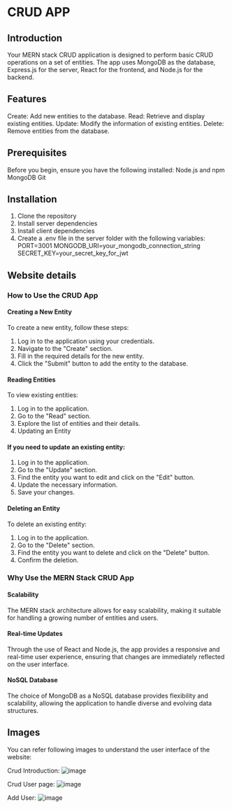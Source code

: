 
# CRUD APP
## Introduction
Your MERN stack CRUD application is designed to perform basic CRUD operations on a set of entities. The app uses MongoDB as the database, Express.js for the server, React for the frontend, and Node.js for the backend.

## Features
Create: Add new entities to the database.
Read: Retrieve and display existing entities.
Update: Modify the information of existing entities.
Delete: Remove entities from the database.

## Prerequisites
Before you begin, ensure you have the following installed:
Node.js and npm
MongoDB
Git

## Installation
1. Clone the repository
2. Install server dependencies
3. Install client dependencies
4. Create a .env file in the server folder with the following variables:
PORT=3001
MONGODB_URI=your_mongodb_connection_string
SECRET_KEY=your_secret_key_for_jwt

## Website details
### How to Use the CRUD App
#### Creating a New Entity
To create a new entity, follow these steps:
1. Log in to the application using your credentials.
2. Navigate to the "Create" section.
3. Fill in the required details for the new entity.
4. Click the "Submit" button to add the entity to the database.

#### Reading Entities
To view existing entities:
1. Log in to the application.
2. Go to the "Read" section.
3. Explore the list of entities and their details.
4. Updating an Entity
   
#### If you need to update an existing entity:
1. Log in to the application.
2. Go to the "Update" section.
3. Find the entity you want to edit and click on the "Edit" button.
4. Update the necessary information.
5. Save your changes.
   
#### Deleting an Entity
To delete an existing entity:
1. Log in to the application.
2. Go to the "Delete" section.
3. Find the entity you want to delete and click on the "Delete" button.
4. Confirm the deletion.
   
### Why Use the MERN Stack CRUD App
#### Scalability
The MERN stack architecture allows for easy scalability, making it suitable for handling a growing number of entities and users.

#### Real-time Updates
Through the use of React and Node.js, the app provides a responsive and real-time user experience, ensuring that changes are immediately reflected on the user interface.

#### NoSQL Database
The choice of MongoDB as a NoSQL database provides flexibility and scalability, allowing the application to handle diverse and evolving data structures.

## Images
You can refer following images to understand the user interface of the website:

Crud Introduction:  ![image](https://github.com/gaurav270401/CRUD-WebApp/assets/133756033/86f058eb-ecb5-48fe-8d79-de46f4971fbf)

Crud User page:  ![image](https://github.com/gaurav270401/CRUD-WebApp/assets/133756033/15625d64-a5c9-4e6f-aa72-afef6d2d6bd0)

Add User:  ![image](https://github.com/gaurav270401/CRUD-WebApp/assets/133756033/c9ed84f0-b0c6-4b6a-bf25-ede1aeac4519)


